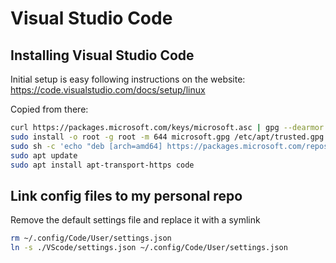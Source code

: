 Visual Studio Code
==================

Installing Visual Studio Code
------------------------------

Initial setup is easy following instructions on the website:
https://code.visualstudio.com/docs/setup/linux

Copied from there:

```bash
curl https://packages.microsoft.com/keys/microsoft.asc | gpg --dearmor > microsoft.gpg
sudo install -o root -g root -m 644 microsoft.gpg /etc/apt/trusted.gpg.d/
sudo sh -c 'echo "deb [arch=amd64] https://packages.microsoft.com/repos/vscode stable main" > /etc/apt/sources.list.d/vscode.list'
sudo apt update
sudo apt install apt-transport-https code
```

Link config files to my personal repo
---------------------------------------------

Remove the default settings file and replace it with a symlink

```bash
rm ~/.config/Code/User/settings.json
ln -s ./VScode/settings.json ~/.config/Code/User/settings.json
```
